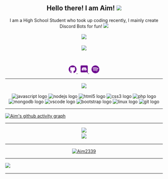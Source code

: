 <h2 align="center">
    Hello there! I am <strong>Aim</strong>! <img src="https://raw.githubusercontent.com/MartinHeinz/MartinHeinz/master/wave.gif" width="30px">
</h2>
<p align="center">
    I am a High School Student who took up coding recently, I mainly create Discord Bots for fun! <img src="https://github.com/TheDudeThatCode/TheDudeThatCode/blob/master/Assets/Developer.gif" width="55px"></h2>
<br>
<br>

<a href="https://hits.seeyoufarm.com">
        <img src="https://hits.seeyoufarm.com/api/count/incr/badge.svg?url=https%3A%2F%2Fgithub.com%2FAim2339%2Fhit-counter&count_bg=%232FDDDB&title_bg=%23555555&icon=github.svg&icon_color=%23C2DA16&title=Profile+Views&edge_flat=false" />
</a>
<br>
<br>

<a href="https://discord.com/users/756060979896385606">
        <img src="https://lanyard-profile-readme.vercel.app/api/756060979896385606?borderRadius=25px&idleMessage=Probably%20doing%20something%20else..." />
    </a>
</p>
&nbsp;
<p align="center">
    <a href="https://github.com/Aim2339/">
        <img src="./assets/icons/other/github-solid.svg/" width="25px" />
    </a>
    &nbsp;
    <a href="https://discord.com/users/756060979896385606">
        <img src="./assets/icons/other/discord-solid.svg/" width="25px" />
    </a>
    &nbsp;
    <a href="https://open.spotify.com/user/bzf5car9f3tgghezc7keq9tyo?si=cbacfa4433af4274">
        <img src="./assets/icons/other/spotify-solid.svg/" width="25px" />
    </a>
    
</p>
<hr/>
<p align="center">
    <a href="https://github.com/Aim2339/">
        <img src="https://github-readme-streak-stats.herokuapp.com?user=Aim2339&&count_private=true&hide_border=true&background=0D1117&currStreakLabel=FFFFFF&sideLabels=FFFFFF&currStreakNum=FFFFFF&dates=FFFFFF&sideNums=FFFFFF&fire=16c410&ring=16c410&stroke=FFFFFFFF)](https://git.io/streak-stats)" />
  </a> 


<div align="center">
  <img src="https://cdn.jsdelivr.net/gh/devicons/devicon/icons/javascript/javascript-original.svg" height="30" width="42" alt="javascript logo"  />
  <img src="https://cdn.jsdelivr.net/gh/devicons/devicon/icons/nodejs/nodejs-original.svg" height="30" width="42" alt="nodejs logo"  />
  <img src="https://cdn.jsdelivr.net/gh/devicons/devicon/icons/html5/html5-original.svg" height="30" width="42" alt="html5 logo"  />
  <img src="https://cdn.jsdelivr.net/gh/devicons/devicon/icons/css3/css3-original.svg" height="30" width="42" alt="css3 logo"  />
  <img src="https://cdn.jsdelivr.net/gh/devicons/devicon/icons/php/php-original.svg" height="30" width="42" alt="php logo"  />
  <img src="https://cdn.jsdelivr.net/gh/devicons/devicon/icons/mongodb/mongodb-original.svg" height="30" width="42" alt="mongodb logo"  />
  <img src="https://cdn.jsdelivr.net/gh/devicons/devicon/icons/vscode/vscode-original.svg" height="30" width="42" alt="vscode logo"  />
  <img src="https://cdn.jsdelivr.net/gh/devicons/devicon/icons/bootstrap/bootstrap-original.svg" height="30" width="42" alt="bootstrap logo"  />
  <img src="https://cdn.jsdelivr.net/gh/devicons/devicon/icons/linux/linux-original.svg" height="30" width="42" alt="linux logo"  />
  <img src="https://cdn.jsdelivr.net/gh/devicons/devicon/icons/git/git-original.svg" height="30" width="42" alt="git logo"  />
</div>
 
 ---

[![Aim's github activity graph](https://github-readme-activity-graph.vercel.app/graph?username=Aim2339&theme=react-dark&count_private=true)](https://github.com/Aim2339/)

---
    
<p align="center">

  <a href="https://github.com/Aim2339/">
        <img src="https://github-readme-stats.vercel.app/api?username=Aim2339&show_icons=true&theme=tokyonight&count_private=true&show_icons=true" />
  </a> 
<br>
<a href="https://github.com/Aim2339/">
        <img src="https://github-readme-stats.vercel.app/api/top-langs/?username=Aim2339&theme=tokyonight&langs_count=8&layout=compact&count_private=true&show_icons=true" />
  </a> 
</p>

---

<p align="center"> <a href="https://github.com/ryo-ma/github-profile-trophy"><img src="https://github-profile-trophy.vercel.app/?username=Aim2339&layout=compact&theme=tokyonight" alt="Aim2339" /></a> </p> 

---
    
<img src="https://imgur.com/rilHVxA.png"/> 

---

<!---
Aim2339/Aim2339 is a ✨ special ✨ repository because its `README.md` (this file) appears on your GitHub profile.
You can click the Preview link to take a look at your changes.
--->
